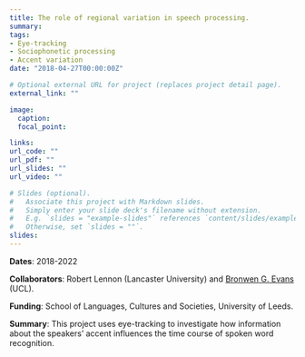 ```yaml
---
title: The role of regional variation in speech processing.
summary: 
tags:
- Eye-tracking
- Sociophonetic processing
- Accent variation
date: "2018-04-27T00:00:00Z"

# Optional external URL for project (replaces project detail page).
external_link: ""

image:
  caption:
  focal_point: 

links:
url_code: ""
url_pdf: ""
url_slides: ""
url_video: ""

# Slides (optional).
#   Associate this project with Markdown slides.
#   Simply enter your slide deck's filename without extension.
#   E.g. `slides = "example-slides"` references `content/slides/example-slides.md`.
#   Otherwise, set `slides = ""`.
slides: 
---
```

**Dates**: 2018-2022

**Collaborators**: Robert Lennon (Lancaster University) and <a href="https://www.ucl.ac.uk/pals/people/bronwen-evans" target="_blank">Bronwen G. Evans</a> (UCL).

**Funding**: School of Languages, Cultures and Societies, University of Leeds.

**Summary**: This project uses eye-tracking to investigate how information about the speakers’ accent influences the time course of spoken word recognition.

